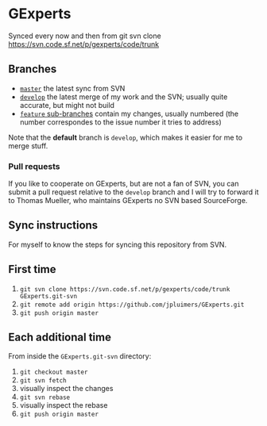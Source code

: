 # GExperts

Synced every now and then from git svn clone https://svn.code.sf.net/p/gexperts/code/trunk

## Branches

- [`master`](https://github.com/jpluimers/GExperts/tree/master) the latest sync from SVN
- [`develop`](https://github.com/jpluimers/GExperts/tree/develop) the latest merge of my work and the SVN; usually quite accurate, but might not build
- [`feature` sub-branches](https://github.com/jpluimers/GExperts/branches) contain my changes, usually numbered (the number correspondes to the issue number it tries to address)

Note that the **default** branch is `develop`, which makes it easier for me to merge stuff.

### Pull requests

If you like to cooperate on GExperts, but are not a fan of SVN, you can submit a pull request relative to the `develop` branch and I will try to forward it to Thomas Mueller, who maintains GExperts no SVN based SourceForge.

## Sync instructions

For myself to know the steps for syncing this repository from SVN.

## First time 

1. `git svn clone https://svn.code.sf.net/p/gexperts/code/trunk GExperts.git-svn`
2. `git remote add origin https://github.com/jpluimers/GExperts.git` 
3. `git push origin master`

## Each additional time

From inside the `GExperts.git-svn` directory: 

1. `git checkout master`
2. `git svn fetch`
3. visually inspect the changes
4. `git svn rebase`
5. visually inspect the rebase
6. `git push origin master`
